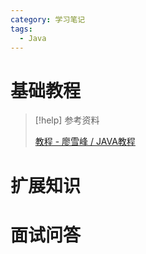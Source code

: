 ```yaml
---
category: 学习笔记
tags:
  - Java
---
```


# 基础教程

> [!help] 参考资料
> 
> [教程 - 廖雪峰 / JAVA教程](https://liaoxuefeng.com/books/java/introduction/index.html)

# 扩展知识

# 面试问答